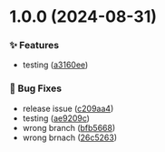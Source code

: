 # 1.0.0 (2024-08-31)


### ✨ 	 Features

* testing ([a3160ee](https://github.com/jia-deriv/test-semantic-release/commit/a3160ee1d9eae273144cc525ee307bae844c14eb))


### 🐛 	 Bug Fixes

* release issue ([c209aa4](https://github.com/jia-deriv/test-semantic-release/commit/c209aa43ab4c8f05e267fd91c571f21121953b15))
* testing ([ae9209c](https://github.com/jia-deriv/test-semantic-release/commit/ae9209cf9c56d5500333f375427605061f915bcf))
* wrong branch ([bfb5668](https://github.com/jia-deriv/test-semantic-release/commit/bfb5668d68f8fffbc118aa5e691a8f8872c0c8b4))
* wrong brnach ([26c5263](https://github.com/jia-deriv/test-semantic-release/commit/26c52636d28d2a3c33893caee331fdd48d4745f1))
